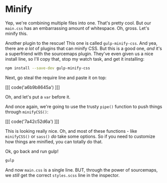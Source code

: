 # Minify

Yep, we're combining multiple files into one. That's pretty cool. But our
`main.css` has an embarrassing amount of whitespace. Oh, gross. Let's minify
this.

Another plugin to the rescue! This one is called `gulp-minify-css`. And yea,
there are *a lot* of plugins that can minify CSS. But this is a good one,
*and* it's a superfriend with the sourcemaps plugin. They've even given us
a nice install line, so I'll copy that, stop my watch task, and get it installing:

```bash
npm install --save-dev gulp-minify-css
```

Next, go steal the require line and paste it on top:

[[[ code('a6b9b8645a') ]]]

Oh, and let's put a `var` before it.

And once again, we're going to use the trusty `pipe()` function to push things
through `minifyCSS()`:

[[[ code('7a42c52d6a') ]]]

This is looking really nice. Oh, and most of these functions - like `minifyCSS()`
or `sass()`  *do* take some options. So if you need to customize how things
are minified, you can totally do that.

Ok, go back and run gulp!

```bash
gulp
```

And now `main.css` is a single line. BUT, through the power of sourcemaps,
we *still* get the correct `styles.scss` line in the inspector. 
